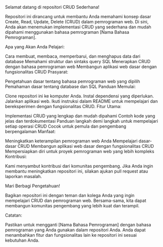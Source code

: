 Selamat datang di repositori CRUD Sederhana!

Repositori ini dirancang untuk membantu Anda memahami konsep dasar Create, Read, Update, Delete (CRUD) dalam pemrograman web. Di sini, Anda akan menemukan implementasi CRUD yang sederhana dan mudah dipahami menggunakan bahasa pemrograman [Nama Bahasa Pemrograman].

Apa yang Akan Anda Pelajari:

Cara membuat, membaca, memperbarui, dan menghapus data dari database
Memahami struktur dan sintaks query SQL
Menerapkan CRUD dengan bahasa pemrograman web
Membangun aplikasi web dasar dengan fungsionalitas CRUD
Prasyarat:

Pengetahuan dasar tentang bahasa pemrograman web yang dipilih
Pemahaman dasar tentang database dan SQL
Panduan Memulai:

Clone repositori ini ke komputer Anda.
Instal dependensi yang diperlukan.
Jalankan aplikasi web.
Ikuti instruksi dalam README untuk mempelajari dan bereksperimen dengan fungsionalitas CRUD.
Fitur Utama:

Implementasi CRUD yang lengkap dan mudah dipahami
Contoh kode yang jelas dan terdokumentasi
Panduan langkah demi langkah untuk mempelajari setiap operasi CRUD
Cocok untuk pemula dan pengembang berpengalaman
Manfaat:

Meningkatkan keterampilan pemrograman web Anda
Mempelajari dasar-dasar CRUD
Membangun aplikasi web dasar dengan fungsionalitas CRUD
Mempersiapkan diri untuk proyek pemrograman web yang lebih kompleks
Kontribusi:

Kami menyambut kontribusi dari komunitas pengembang. Jika Anda ingin membantu meningkatkan repositori ini, silakan ajukan pull request atau laporkan masalah.

Mari Berbagi Pengetahuan!

Bagikan repositori ini dengan teman dan kolega Anda yang ingin mempelajari CRUD dan pemrograman web. Bersama-sama, kita dapat membangun komunitas pengembang yang lebih kuat dan terampil.

Catatan:

Pastikan untuk mengganti [Nama Bahasa Pemrograman] dengan bahasa pemrograman yang Anda gunakan dalam repositori Anda.
Anda dapat menambahkan fitur dan fungsionalitas lain ke repositori ini sesuai kebutuhan Anda.
